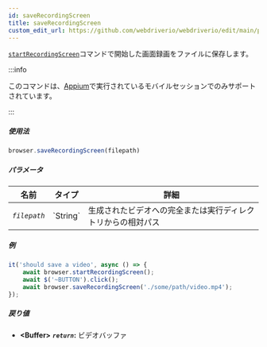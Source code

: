 ```yaml
---
id: saveRecordingScreen
title: saveRecordingScreen
custom_edit_url: https://github.com/webdriverio/webdriverio/edit/main/packages/webdriverio/src/commands/browser/saveRecordingScreen.ts
---
```


[`startRecordingScreen`](/docs/api/appium#startrecordingscreen)コマンドで開始した画面録画をファイルに保存します。

:::info

このコマンドは、[Appium](https://appium.github.io/appium.io/docs/en/commands/device/recording-screen/start-recording-screen/)で実行されているモバイルセッションでのみサポートされています。

:::

##### 使用法

```js
browser.saveRecordingScreen(filepath)
```

##### パラメータ

<table>
  <thead>
    <tr>
      <th>名前</th><th>タイプ</th><th>詳細</th>
    </tr>
  </thead>
  <tbody>
    <tr>
      <td><code><var>filepath</var></code></td>
      <td>`String`</td>
      <td>生成されたビデオへの完全または実行ディレクトリからの相対パス</td>
    </tr>
  </tbody>
</table>

##### 例

```js title="saveRecordingScreen.js"
it('should save a video', async () => {
    await browser.startRecordingScreen();
    await $('~BUTTON').click();
    await browser.saveRecordingScreen('./some/path/video.mp4');
});
```

##### 戻り値

- **&lt;Buffer&gt;**
            **<code><var>return</var></code>:**             ビデオバッファ